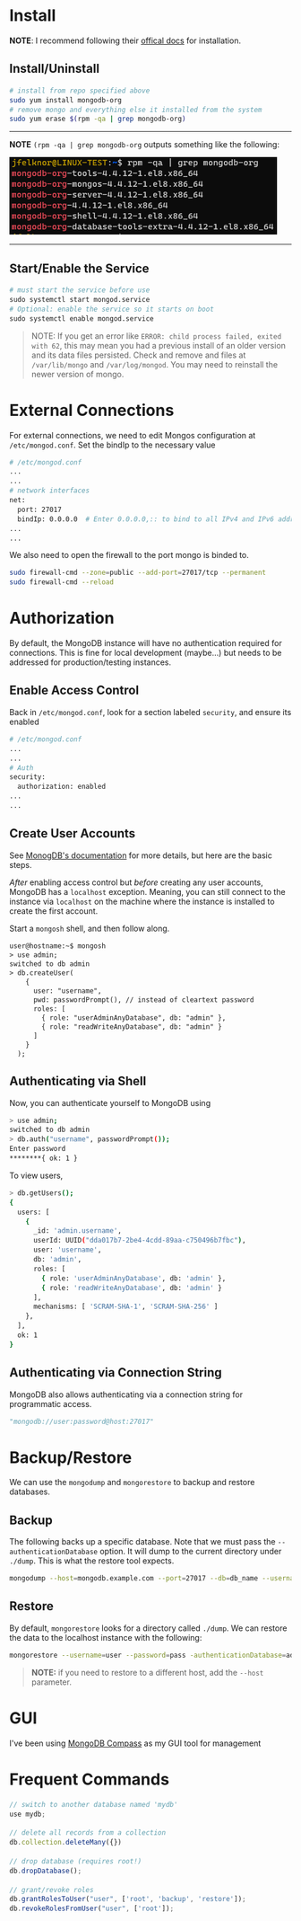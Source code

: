 # Install

**NOTE**: I recommend following their [offical docs](https://www.mongodb.com/docs/manual/tutorial/install-mongodb-on-red-hat/) for installation.

## Install/Uninstall

```bash
# install from repo specified above
sudo yum install mongodb-org
# remove mongo and everything else it installed from the system
sudo yum erase $(rpm -qa | grep mongodb-org)
```

---
**NOTE**
`(rpm -qa | grep mongodb-org` outputs something like the following:

![image](mongo-org-installs.png)

---

## Start/Enable the Service
<!-- using python highlighting here just because I don't want "enable" to be highlighted, as it does with bash -->
```python
# must start the service before use
sudo systemctl start mongod.service
# Optional: enable the service so it starts on boot
sudo systemctl enable mongod.service
```

> NOTE: If you get an error like `ERROR: child process failed, exited with 62`, this may mean you had a previous install of an older version and its data files persisted. Check and remove and files at `/var/lib/mongo` and `/var/log/mongod`. You may need to reinstall the newer version of mongo.

# External Connections

For external connections, we need to edit Mongos configuration at `/etc/mongod.conf`. Set the bindIp to the necessary value

```bash
# /etc/mongod.conf
...
...
# network interfaces
net:
  port: 27017
  bindIp: 0.0.0.0  # Enter 0.0.0.0,:: to bind to all IPv4 and IPv6 addresses or, alternatively, use the net.bindIpAll setting.
...
...
```

We also need to open the firewall to the port mongo is binded to. 

```bash
sudo firewall-cmd --zone=public --add-port=27017/tcp --permanent
sudo firewall-cmd --reload
```

# Authorization

By default, the MongoDB instance will have no authentication required for connections.
This is fine for local development (maybe...) but needs to be addressed for production/testing instances. 

## Enable Access Control

Back in `/etc/mongod.conf`, look for a section labeled `security`, and ensure its enabled

```bash
# /etc/mongod.conf
...
...
# Auth
security:
  authorization: enabled
...
...
```

## Create User Accounts

See [MonogDB's documentation](https://docs.mongodb.com/manual/tutorial/configure-scram-client-authentication/) for more details, but here are the basic steps.

*After* enabling access control but *before* creating any user accounts, MongoDB has a `localhost` exception. Meaning, you can still connect to the instance via `localhost` on the machine where the instance is installed to create the first account.

Start a `mongosh` shell, and then follow along.

```terminal
user@hostname:~$ mongosh
> use admin;
switched to db admin
> db.createUser(
    {
      user: "username",
      pwd: passwordPrompt(), // instead of cleartext password
      roles: [
        { role: "userAdminAnyDatabase", db: "admin" },
        { role: "readWriteAnyDatabase", db: "admin" }
      ]
    }
  );
```

## Authenticating via Shell

Now, you can authenticate yourself to MongoDB using

```bash
> use admin;
switched to db admin
> db.auth("username", passwordPrompt());
Enter password
********{ ok: 1 }
```

To view users,

```bash
> db.getUsers();
{
  users: [
    {
      _id: 'admin.username',
      userId: UUID("dda017b7-2be4-4cdd-89aa-c750496b7fbc"),
      user: 'username',
      db: 'admin',
      roles: [
        { role: 'userAdminAnyDatabase', db: 'admin' },
        { role: 'readWriteAnyDatabase', db: 'admin' }
      ],
      mechanisms: [ 'SCRAM-SHA-1', 'SCRAM-SHA-256' ]
    },
  ],
  ok: 1
}
```

## Authenticating via Connection String

MongoDB also allows authenticating via a connection string for programmatic access.

```python
"mongodb://user:password@host:27017"
```


# Backup/Restore

We can use the `mongodump` and `mongorestore` to backup and restore databases.

## Backup

The following backs up a specific database. Note that we must pass the `--authenticationDatabase` option. It will dump to the current directory under `./dump`. This is what the restore tool expects.

```bash
mongodump --host=mongodb.example.com --port=27017 --db=db_name --username=user --password=pass --authenticationDatabase=admin
```

## Restore

By default, `mongorestore` looks for a directory called `./dump`. We can restore the data to the localhost instance with the following:

```bash
mongorestore --username=user --password=pass -authenticationDatabase=admin ./dump
```

> **NOTE:** if you need to restore to a different host, add the `--host` parameter.

# GUI

I've been using [MongoDB Compass](https://www.mongodb.com/products/compass) as my GUI tool for management

# Frequent Commands

```javaScript
// switch to another database named 'mydb'
use mydb;

// delete all records from a collection
db.collection.deleteMany({})

// drop database (requires root!)
db.dropDatabase();

// grant/revoke roles
db.grantRolesToUser("user", ['root', 'backup', 'restore']);
db.revokeRolesFromUser("user", ['root']);
```
